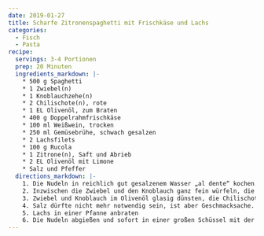 ```yaml
---
date: 2019-01-27
title: Scharfe Zitronenspaghetti mit Frischkäse und Lachs
categories:
  - Fisch
  - Pasta
recipe:
  servings: 3-4 Portionen
  prep: 20 Minuten
  ingredients_markdown: |-
    * 500 g Spaghetti
    * 1 Zwiebel(n)
    * 1 Knoblauchzehe(n)
    * 2 Chilischote(n), rote
    * 1 EL Olivenöl, zum Braten
    * 400 g Doppelrahmfrischkäse
    * 100 ml Weißwein, trocken
    * 250 ml Gemüsebrühe, schwach gesalzen
    * 2 Lachsfilets
    * 100 g Rucola
    * 1 Zitrone(n), Saft und Abrieb
    * 2 EL Olivenöl mit Limone
    * Salz und Pfeffer
  directions_markdown: |-
    1. Die Nudeln in reichlich gut gesalzenem Wasser „al dente“ kochen.
    2. Inzwischen die Zwiebel und den Knoblauch ganz fein würfeln, die Chilischoten längs halbieren, die Trennwände und die Kerne entfernen und in ganz feine Streifen schneiden.
    3. Zwiebel und Knoblauch im Olivenöl glasig dünsten, die Chilischoten dazugeben und ganz kurz mitdünsten. Mit dem Weißwein und der Gemüsebrühe ablöschen und den Frischkäse unterrühren. Zitronensaft und die abgeriebene Schale dazugeben und mit Pfeffer abschmecken.
    4. Salz dürfte nicht mehr notwendig sein, ist aber Geschmacksache.
    5. Lachs in einer Pfanne anbraten
    6. Die Nudeln abgießen und sofort in einer großen Schüssel mit der Frischkäsesauce mischen. Den gewaschenen, geschleuderten und evtl. grob geschnittenen Rucola unterheben und die Nudeln mit dem Olivenöl mit Limone verfeinern.
---
```

